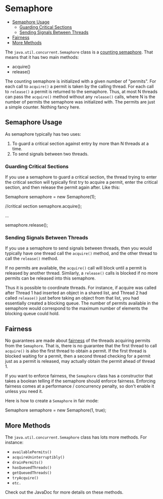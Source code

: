 Semaphore
=========

*   [Semaphore Usage](#semaphore-usage)
    *   [Guarding Critical Sections](#guarding-critical-sections)
    *   [Sending Signals Between Threads](#sending-signals-between-threads)
*   [Fairness](#fairness)
*   [More Methods](#more-methods)






The `java.util.concurrent.Semaphore` class is a [counting semaphore](/java-concurrency/semaphores.html#counting). That means that it has two main methods:

*   acquire()
*   release()

The counting semaphore is initialized with a given number of "permits". For each call to `acquire()` a permit is taken by the calling thread. For each call to `release()` a permit is returned to the semaphore. Thus, at most N threads can pass the `acquire()` method without any `release()` calls, where N is the number of permits the semaphore was initialized with. The permits are just a simple counter. Nothing fancy here.

Semaphore Usage
---------------

As semaphore typically has two uses:

1.  To guard a critical section against entry by more than N threads at a time.
2.  To send signals between two threads.

### Guarding Critical Sections

If you use a semaphore to guard a critical section, the thread trying to enter the critical section will typically first try to acquire a permit, enter the critical section, and then release the permit again after. Like this:

Semaphore semaphore = new Semaphore(1);

//critical section
semaphore.acquire();

...

semaphore.release();

### Sending Signals Between Threads

If you use a semaphore to send signals between threads, then you would typically have one thread call the `acquire()` method, and the other thread to call the `release()` method.

If no permits are available, the `acquire()` call will block until a permit is released by another thread. Similarly, a `release()` calls is blocked if no more permits can be released into this semaphore.

Thus it is possible to coordinate threads. For instance, if acquire was called after Thread 1 had inserted an object in a shared list, and Thread 2 had called `release()` just before taking an object from that list, you had essentially created a blocking queue. The number of permits available in the semaphore would correspond to the maximum number of elements the blocking queue could hold.

Fairness
--------

No guarantees are made about [fairness](/java-concurrency/starvation-and-fairness.html) of the threads acquiring permits from the `Semaphore`. That is, there is no guarantee that the first thread to call `acquire()` is also the first thread to obtain a permit. If the first thread is blocked waiting for a permit, then a second thread checking for a permit just as a permit is released, may actually obtain the permit ahead of thread 1.

If you want to enforce fairness, the `Semaphore` class has a constructor that takes a boolean telling if the semaphore should enforce fairness. Enforcing fairness comes at a performance / concurrency penalty, so don't enable it unless you need it.

Here is how to create a `Semaphore` in fair mode:

Semaphore semaphore = new Semaphore(1, true);

More Methods
------------

The `java.util.concurrent.Semaphore` class has lots more methods. For instance:

*   `availablePermits()`
*   `acquireUninterruptibly()`
*   `drainPermits()`
*   `hasQueuedThreads()`
*   `getQueuedThreads()`
*   `tryAcquire()`
*   `etc.`

Check out the JavaDoc for more details on these methods.






